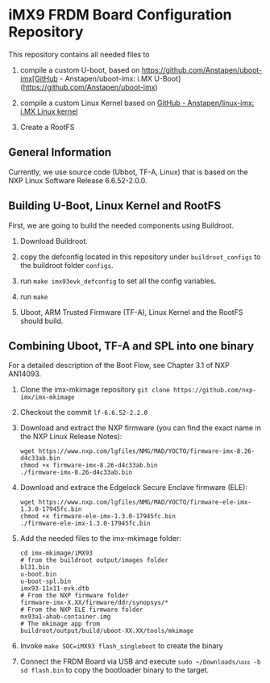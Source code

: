 # iMX9 FRDM Board Configuration Repository

This repository contains all needed files to 

1. compile a custom U-boot, based on https://github.com/Anstapen/uboot-imx[GitHub - Anstapen/uboot-imx: i.MX U-Boot](https://github.com/Anstapen/uboot-imx)

2. compile a custom Linux Kernel based on [GitHub - Anstapen/linux-imx: i.MX Linux kernel](https://github.com/Anstapen/linux-imx)

3. Create a RootFS

## General Information

Currently, we use source code (Ubbot, TF-A, Linux) that is based on the NXP Linux Software Release 6.6.52-2.0.0.

## Building U-Boot, Linux Kernel and RootFS

First, we are going to build the needed components using Buildroot.

1. Download Buildroot.

2. copy the defconfig located in this repository under `buildroot_configs` to the buildroot folder `configs`.

3. run `make imx93evk_defconfig` to set all the config variables.

4. run `make`

5. Uboot, ARM Trusted Firmware (TF-A), Linux Kernel and the RootFS should build.

## Combining Uboot, TF-A and SPL into one binary

For a detailed description of the Boot Flow, see Chapter 3.1 of NXP AN14093.

1. Clone the imx-mkimage repository `git clone https://github.com/nxp-imx/imx-mkimage`

2. Checkout the commit `lf-6.6.52-2.2.0`

3. Download and extract the NXP firmware (you can find the exact name in the NXP Linux Release Notes):
   
   ```
   wget https://www.nxp.com/lgfiles/NMG/MAD/YOCTO/firmware-imx-8.26-d4c33ab.bin
   chmod +x firmware-imx-8.26-d4c33ab.bin
   ./firmware-imx-8.26-d4c33ab.bin
   ```

4. Download and extrace the Edgelock Secure Enclave firmware (ELE):
   
   ```
   wget https://www.nxp.com/lgfiles/NMG/MAD/YOCTO/firmware-ele-imx-1.3.0-17945fc.bin
   chmod +x firmware-ele-imx-1.3.0-17945fc.bin
   ./firmware-ele-imx-1.3.0-17945fc.bin
   ```

5. Add the needed files to the imx-mkimage folder:
   
   ```
   cd imx-mkimage/iMX93
   # from the buildroot output/images folder
   bl31.bin
   u-boot.bin
   u-boot-spl.bin
   imx93-11x11-evk.dtb
   # From the NXP firmware folder
   firmware-imx-X.XX/firmware/ddr/synopsys/*
   # From the NXP ELE firmware folder
   mx93a1-ahab-container.img
   # The mkimage app from
   buildroot/output/build/uboot-XX.XX/tools/mkimage
   ```

6. Invoke ``make SOC=iMX93 flash_singleboot`` to create the binary

7. Connect the FRDM Board via USB and execute `sudo ~/Downloads/uuu -b sd flash.bin` to copy the bootloader binary to the target.

